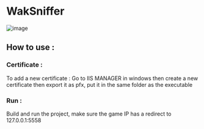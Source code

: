 # WakSniffer

![image](https://user-images.githubusercontent.com/67417882/124397812-6e067980-dd12-11eb-9db7-aeda1d4aae22.png)


## How to use :

### Certificate :

To add a new certificate : Go to IIS MANAGER in windows then create a new certificate then export it as pfx, put it in the same folder as the executable

### Run :

Build and run the project, make sure the game IP has a redirect to 127.0.0.1:5558
